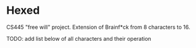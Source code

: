 # Hexed
CS445 "free will" project. Extension of Brainf\*ck from 8 characters to 16.

TODO: add list below of all characters and their operation
